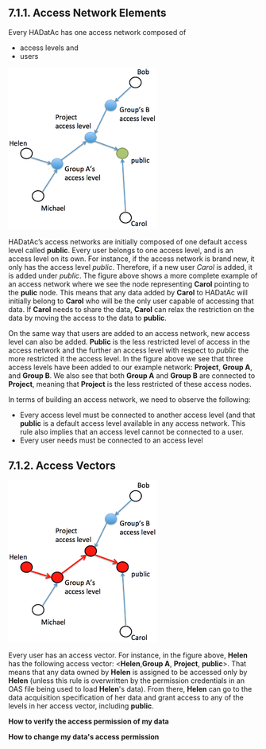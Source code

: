 ## 7.1.1. Access Network Elements

Every HADatAc has one access network composed of 
* access levels and 
* users

<img src="https://raw.githubusercontent.com/paulopinheiro1234/hadatac-screenshots/master/Sec5/access-network.png" width="300">

HADatAc’s access networks are initially composed of one default access level called __public__. Every user belongs to one access level, and is an access level on its own. For instance, if the access network is brand new, it only has the access level _public_. Therefore, if a new user _Carol_ is added, it is added under _public_. The figure above shows a more complete example of an access network where we see the node representing __Carol__ pointing to the __pulic__ node. This means that any data added by __Carol__ to HADatAc will initially belong to __Carol__ who will be the only user capable of accessing that data. If __Carol__ needs to share the data, __Carol__ can relax the restriction on the data by moving the access to the data to __public__. 

On the same way that users are added to an access network, new access level can also be added. __Public__ is the less restricted level of access in the access network and the further an access level with respect to _public_ the more restricted it the access level. In the figure above we see that three access levels have been added to our example network: __Project__, __Group A__, and __Group B__. We also see that both __Group A__ and __Group B__ are connected to __Project__, meaning that __Project__ is the less restricted of these access nodes.

In terms of building an access network, we need to observe the following:  
- Every access level must be connected to another access level (and that __public__ is a default access level available in any access network. This rule also implies that an access level cannot be connected to a user.
- Every user needs must be connected to an access level    

## 7.1.2. Access Vectors

<img src="https://raw.githubusercontent.com/paulopinheiro1234/hadatac-screenshots/master/Sec5/access-vector.png" width="300">

Every user has an access vector. For instance, in the figure above, __Helen__ has the following access vector: <__Helen__,__Group A__, __Project__, __public__>. That means that any data owned by __Helen__ is assigned to be accessed only by __Helen__ (unless this rule is overwritten by the permission credentials in an OAS file being used to load __Helen__'s data). From there, __Helen__ can go to the data acquisition specification of her data and grant access to any of the levels in her access vector, including __public__.

**How to verify the access permission of my data**   

**How to change my data's access permission**



